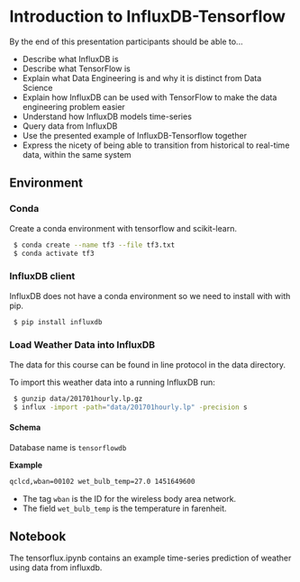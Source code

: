 # Introduction to InfluxDB-Tensorflow

By the end of this presentation participants should be able to...

* Describe what InfluxDB is
* Describe what TensorFlow is
* Explain what Data Engineering is and why it is distinct from Data Science
* Explain how InfluxDB can be used with TensorFlow to make the data engineering problem easier
* Understand how InfluxDB models time-series
* Query data from InfluxDB
* Use the presented example of InfluxDB-Tensorflow together
* Express the nicety of being able to transition from historical to real-time data, within the same system

## Environment

### Conda

Create a conda environment with tensorflow and scikit-learn.

```sh
 $ conda create --name tf3 --file tf3.txt
 $ conda activate tf3
```

### InfluxDB client

InfluxDB does not have a conda environment so we need to install with with pip.

```sh
 $ pip install influxdb
```

### Load Weather Data into InfluxDB
The data for this course can be found in line protocol in the data directory.

To import this weather data into a running InfluxDB run:

```sh
 $ gunzip data/201701hourly.lp.gz
 $ influx -import -path="data/201701hourly.lp" -precision s
```

#### Schema
Database name is `tensorflowdb`

**Example**
```txt
qclcd,wban=00102 wet_bulb_temp=27.0 1451649600
```

* The tag `wban` is the ID for the wireless body area network.
* The field `wet_bulb_temp` is the temperature in farenheit.


## Notebook

The tensorflux.ipynb contains an example time-series prediction of weather using
data from influxdb.
